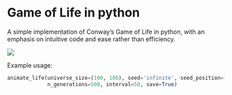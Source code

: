 # Game of Life in python

A simple implementation of Conway’s Game of Life in python, with an emphasis on intuitive code and ease rather than efficiency.

![](https://github.com/robertmartin8/PyGameofLife/blob/master/rpentomino.gif)


Example usage:
```python
animate_life(universe_size=(100, 100), seed='infinite', seed_position=(40, 40),
             n_generations=500, interval=50, save=True)
```